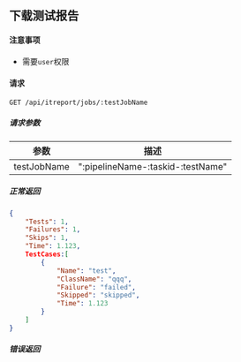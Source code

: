 ## 下载测试报告

#### 注意事项

- 需要`user`权限

#### 请求

```
GET /api/itreport/jobs/:testJobName
```

##### 请求参数

|参数|描述|
|---|---|
|testJobName|":pipelineName-:taskid-:testName"|

##### 正常返回

```json
{
    "Tests": 1,
    "Failures": 1,
    "Skips": 1,
    "Time": 1.123,
    TestCases:[
        {
            "Name": "test",
            "ClassName": "qqq",
            "Failure": "failed",
            "Skipped": "skipped",
            "Time": 1.123
        }    
    ]
}
```

##### 错误返回
